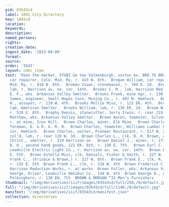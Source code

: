 ```yaml
---
pid: 03543cd
label: 1891 City Directory
key: 1891cd
location: 
keywords: 
description: 
named_persons: 
rights: 
creation_date: 
ingest_date: '2023-08-09'
format: 
source: 
order: '3543'
layout: cmhc_item
text: 'Peon the market, STGBI Ge Van Valkenburgh, soston mx. BRO 76 BRO  Brogan James,
  car repairer, Colo. Mid. Ry, r. 415 W. 6th.  Brogan William, car repairer, Colo.
  Mid. Ry, r. 418 W. 6th.  Broman Isaac, stonemason, r. 394 E. 2d.  Bronce Peter,
  lab, r. Harrison av, ne. cor. 14th.  Brooks C. M., lab, Harrison Red. Wks.  Brooks
  E. F., wks. Arkansas Valley Smelter.  Brooks Frank, mine mgr, r. 130 W. 9th.  Brooks
  James, engineer, Small Hopes Cons. Mining Co., r. 407 N. Hemlock.  Brooks Louis
  H., assayer, r. 119 W. 4th.  Brooks Mollie Miss, r. 122 EK. 4th.  Brooks P. R.,
  lab, American Smelter.  Brooks William, lab, r. 136 EK. 2d.  Broom William, miner,
  r. 519 E. 8th.  Brophy Dennis, stonecutter, Jerry Irwin, r. rear 219 W. 4th.  Brosick
  Matthew, wks. Arkansas Valley Smelter.  Brown Aaron, teamster, Silver Cord Mine,
  r. at mine, Iron Hill.  Brown Charles, miner, Elk Mine.  Brown Charles, section
  foreman, D. & R. G. R. R.  Brown Charles, teamster, Williams Lumber Co., r. 6th,
  cor. Hemlock.  Brown Charles, waiter, Pioneer Restaurant, r. 517 W. 2d.  Brown Charles,
  col’d, lab, r. rear 119 W. 3d.  Brown Charles L., clk, D. H. Brown, r. 130 E. 7th.  Brown
  Christ., smelter, r. 319 Harrison av.  Brown Daniel J., miner, r. 173 S. Hemlock,  Brown
  D. H., second hand goods, 122 EK. 6th, r. 130 E. 7th.  Brown Earl C., lamp trimmer,
  Leadville Electric Light Co., r. Harrison av, sw. cor. 14th.  Brown Ed., r. 411
  E. 5th.  Brown Estella Miss, clk, Daniels, Fisher & Smith, r. 227 W. 8th.  Brown
  Frank C., (Frisbie & Brown,) r. 227 W. 8th.  Brown Frank E., clk, R. L. Haughey,
  r. 132 E. Sth  Brown Frank L., clk, r. 210 W. 4th  Brown Frederick C., assayer,
  Harrison Reduction Works, r. at works  Brown Fuller, wks. Arkansas Valley Smelter  Brown
  George, driver, Leadville Omnibus Co., 144 W. 4th  Brown George H., driver, C. H.
  Polkinghorn, r. 130 EH. 7th  BROWN & MORGAN “32 Men’s Furnishers          '
thumbnail: "/img/derivatives/iiif/images/03543cd/full/250,/0/default.jpg"
full: "/img/derivatives/iiif/images/03543cd/full/1140,/0/default.jpg"
manifest: "/img/derivatives/iiif/03543cd/manifest.json"
collection: directories
---
```

